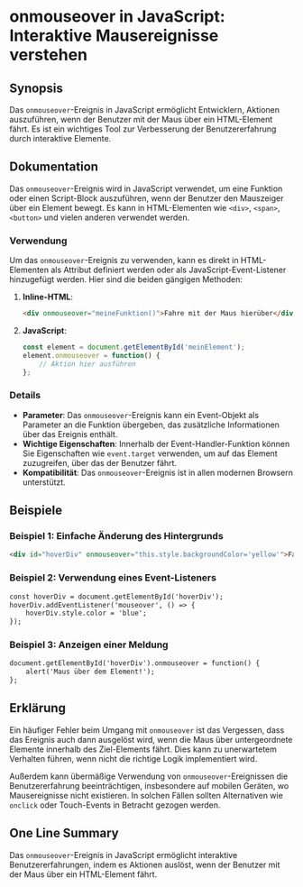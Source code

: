 <!--
Meta Description: # onmouseover in JavaScript: Interaktive Mausereignisse verstehen ## Synopsis Das `onmouseover`-Ereignis in JavaScript ermöglicht Entwicklern, Aktione...
Meta Keywords: onmouseover, das, der, html, ereignis
-->

# onmouseover in JavaScript: Interaktive Mausereignisse verstehen

## Synopsis
Das `onmouseover`-Ereignis in JavaScript ermöglicht Entwicklern, Aktionen auszuführen, wenn der Benutzer mit der Maus über ein HTML-Element fährt. Es ist ein wichtiges Tool zur Verbesserung der Benutzererfahrung durch interaktive Elemente.

## Dokumentation
Das `onmouseover`-Ereignis wird in JavaScript verwendet, um eine Funktion oder einen Script-Block auszuführen, wenn der Benutzer den Mauszeiger über ein Element bewegt. Es kann in HTML-Elementen wie `<div>`, `<span>`, `<button>` und vielen anderen verwendet werden. 

### Verwendung
Um das `onmouseover`-Ereignis zu verwenden, kann es direkt in HTML-Elementen als Attribut definiert werden oder als JavaScript-Event-Listener hinzugefügt werden. Hier sind die beiden gängigen Methoden:

1. **Inline-HTML**:
   ```html
   <div onmouseover="meineFunktion()">Fahre mit der Maus hierüber</div>
   ```

2. **JavaScript**:
   ```javascript
   const element = document.getElementById('meinElement');
   element.onmouseover = function() {
       // Aktion hier ausführen
   };
   ```

### Details
- **Parameter**: Das `onmouseover`-Ereignis kann ein Event-Objekt als Parameter an die Funktion übergeben, das zusätzliche Informationen über das Ereignis enthält.
- **Wichtige Eigenschaften**: Innerhalb der Event-Handler-Funktion können Sie Eigenschaften wie `event.target` verwenden, um auf das Element zuzugreifen, über das der Benutzer fährt.
- **Kompatibilität**: Das `onmouseover`-Ereignis ist in allen modernen Browsern unterstützt.

## Beispiele
### Beispiel 1: Einfache Änderung des Hintergrunds
```html
<div id="hoverDiv" onmouseover="this.style.backgroundColor='yellow'">Fahre mit der Maus hierüber</div>
```

### Beispiel 2: Verwendung eines Event-Listeners
```html
const hoverDiv = document.getElementById('hoverDiv');
hoverDiv.addEventListener('mouseover', () => {
    hoverDiv.style.color = 'blue';
});
```

### Beispiel 3: Anzeigen einer Meldung
```html
document.getElementById('hoverDiv').onmouseover = function() {
    alert('Maus über dem Element!');
};
```

## Erklärung
Ein häufiger Fehler beim Umgang mit `onmouseover` ist das Vergessen, dass das Ereignis auch dann ausgelöst wird, wenn die Maus über untergeordnete Elemente innerhalb des Ziel-Elements fährt. Dies kann zu unerwartetem Verhalten führen, wenn nicht die richtige Logik implementiert wird. 

Außerdem kann übermäßige Verwendung von `onmouseover`-Ereignissen die Benutzererfahrung beeinträchtigen, insbesondere auf mobilen Geräten, wo Mausereignisse nicht existieren. In solchen Fällen sollten Alternativen wie `onclick` oder Touch-Events in Betracht gezogen werden.

## One Line Summary
Das `onmouseover`-Ereignis in JavaScript ermöglicht interaktive Benutzererfahrungen, indem es Aktionen auslöst, wenn der Benutzer mit der Maus über ein HTML-Element fährt.